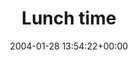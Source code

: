 ---
title:		"Lunch time"
type:		"photos"
mediatype:		"upload"
location:		"Howth, Ireland"
date:		"2004-01-28 13:54:22+00:00"
album:		"people"
filename:		"lunchtime.md"
series:		"family"
cl_public_id:		"people/lunchtime"
cl_version:		1497005477
format:		"tiff"
bytes:		2562124
width:		1916
height:		1440
colours:
- "#191919"
- "#757575"
- "#D9D9D9"
- "#B4B5B4"
- "#969796"
exposure_mode:		"Auto"
program:		"Program AE"
aperture:		"2.8"
focal_length:		"7.8 mm"
iso:		"200"
shutter_speed:		"1/30"
metering:		"Multi-segment"
flash:		"Off, Did not fire"
white_balance:		"Auto"
colour_temp:		"No colour temperature"
has_crop:		"No"
orientation:		"Horizontal (normal)"
camera_model:		"FinePix S602 ZOOM"
lens_info:		"No lens info"
artist:		"No artist info"
x_resolution:		"72"
y_resolution:		"72"
---